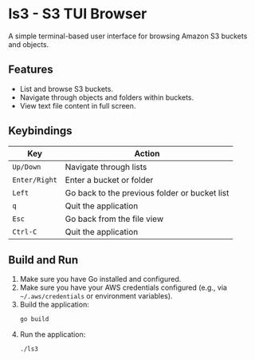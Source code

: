 # ls3 - S3 TUI Browser

A simple terminal-based user interface for browsing Amazon S3 buckets and objects.

## Features

- List and browse S3 buckets.
- Navigate through objects and folders within buckets.
- View text file content in full screen.

## Keybindings

| Key | Action |
|---|---|
| `Up/Down` | Navigate through lists |
| `Enter/Right` | Enter a bucket or folder |
| `Left` | Go back to the previous folder or bucket list |
| `q` | Quit the application |
| `Esc` | Go back from the file view |
| `Ctrl-C` | Quit the application |

## Build and Run

1.  Make sure you have Go installed and configured.
2.  Make sure you have your AWS credentials configured (e.g., via `~/.aws/credentials` or environment variables).
3.  Build the application:
    ```sh
    go build
    ```
4.  Run the application:
    ```sh
    ./ls3
    ```
